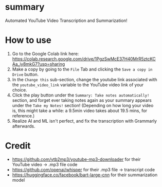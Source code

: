 # summary
Automated YouTube Video Transcription and Summarization!

# How to use
1. Go to the Google Colab link here: https://colab.research.google.com/drive/1PgzSwMcE37H40MrR5ztcKCAa_iy8mkG7?usp=sharing
2. Make a copy by going to the `File` Tab and clicking the `Save a copy in Drive` button.
3. In the `Change this` sub-section, change the youtube link associated with the `youtube_video_link` variable to the YouTube video link of your choice.
4. Click the play button under the `Summary: Take notes automatically!` section, and forget ever taking notes again as your summary appears under the `Take my Notes!` section! (Depending on how long your video is, this might take a while: a 9.5min video takes about 19.5 mins, for reference.)
5. Realize AI and ML isn't perfect, and fix the transcription with Grammarly afterwards.

# Credit
- https://github.com/ytb2mp3/youtube-mp3-downloader for their YouTube video -> .mp3 file code
- https://github.com/openai/whisper for their .mp3 file -> transcript code
- https://huggingface.co/facebook/bart-large-cnn for their summarization model
